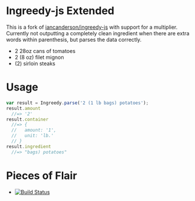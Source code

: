 # Ingreedy-js Extended
This is a fork of [iancanderson/ingreedy-js](https://github.com/iancanderson/ingreedy-js) with support for a multiplier.  Currently not outputting a completely clean ingredient when there are extra words within parenthesis, but parses the data correctly.

* 2 28oz cans of tomatoes
* 2 (8 oz) filet mignon
* (2) sirloin steaks

# Usage

```javascript
var result = Ingreedy.parse('2 (1 lb bags) potatoes');
result.amount
  //=> '2'
result.container
  //=> {
  //   amount: '1',
  //   unit: 'lb.'
  // }
result.ingredient
  //=> "bags) potatoes"
```

# Pieces of Flair
- [![Build
  Status](https://secure.travis-ci.org/sovanyio/ingreedy-js.png?branch=master)](http://travis-ci.org/sovanyio/ingreedy-js)
